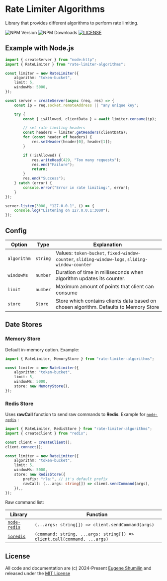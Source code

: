 # Rate Limiter Algorithms

Library that provides different algorithms to perform rate limiting.

![NPM Version](https://img.shields.io/npm/v/rate-limiter-algorithms)
![NPM Downloads](https://img.shields.io/npm/dm/rate-limiter-algorithms)
[![LICENSE](https://img.shields.io/badge/licence-MIT-green)
](LICENSE)

## Example with Node.js

```ts
import { createServer } from "node:http";
import { RateLimiter } from "rate-limiter-algorithms";

const limiter = new RateLimiter({
    algorithm: "token-bucket",
    limit: 5,
    windowMs: 5000,
});

const server = createServer(async (req, res) => {
    const ip = req.socket.remoteAddress || "any unique key";

    try {
        const { isAllowed, clientData } = await limiter.consume(ip);

        // set rate limiting headers
        const headers = limiter.getHeaders(clientData);
        for (const header of headers) {
            res.setHeader(header[0], header[1]);
        }

        if (!isAllowed) {
            res.writeHead(429, "Too many requests");
            res.end("Failure");
            return;
        }
        res.end("Success");
    } catch (error) {
        console.error("Error in rate limiting:", error);
    }
});

server.listen(3000, "127.0.0.1", () => {
    console.log("Listening on 127.0.0.1:3000");
});
```

## Config

| Option      | Type     | Explanation                                                                                     |
| ----------- | -------- | ----------------------------------------------------------------------------------------------- |
| `algorithm` | `string` | Values: `token-bucket`, `fixed-window-counter`, `sliding-window-logs`, `sliding-window-counter` |
| `windowMs`  | `number` | Duration of time in milliseconds when algorithm updates its counter.                            |
| `limit`     | `number` | Maximum amount of points that client can consume                                                |
| `store`     | `Store`  | Store which contains clients data based on chosen algorithm. Defaults to Memory Store           |

## Date Stores

### Memory Store

Default in-memory option. Example:

```ts
import { RateLimiter, MemoryStore } from "rate-limiter-algorithms";

const limiter = new RateLimiter({
    algorithm: "token-bucket",
    limit: 5,
    windowMs: 5000,
    store: new MemoryStore(),
});
```

### Redis Store

Uses **rawCall** function to send raw commands to **Redis**. Example for [`node-redis`](https://github.com/redis/node-redis) :

```ts
import { RateLimiter, RedisStore } from "rate-limiter-algorithms";
import { createClient } from "redis";

const client = createClient();
client.connect();

const limiter = new RateLimiter({
    algorithm: "token-bucket",
    limit: 5,
    windowMs: 5000,
    store: new RedisStore({
        prefix: "rla:", // it's default prefix
        rawCall: (...args: string[]) => client.sendCommand(args),
    }),,
});
```

Raw command list:

| Library                                             | Function                                                                |
| --------------------------------------------------- | ----------------------------------------------------------------------- |
| [`node-redis`](https://github.com/redis/node-redis) | `(...args: string[]) => client.sendCommand(args)`                       |
| [`ioredis`](https://github.com/luin/ioredis)        | `(command: string, ...args: string[]) => client.call(command, ...args)` |

## License

All code and documentation are (c) 2024-Present [Eugene Shumilin](https://github.com/Neirea) and released under the [MIT License](LICENSE)
